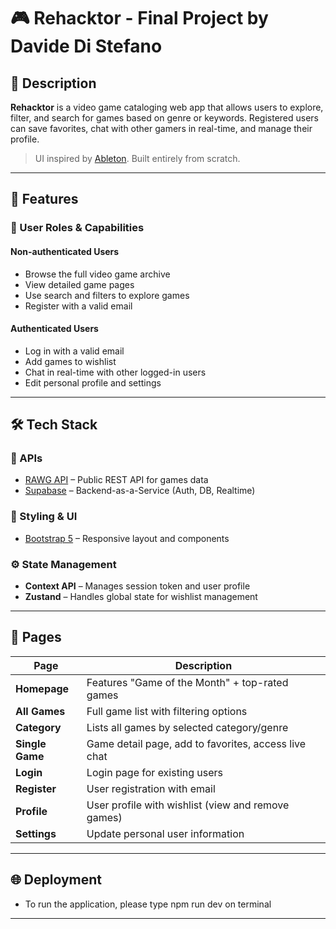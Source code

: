 # 🎮 Rehacktor - Final Project by Davide Di Stefano

## 📌 Description
**Rehacktor** is a video game cataloging web app that allows users to explore, filter, and search for games based on genre or keywords. Registered users can save favorites, chat with other gamers in real-time, and manage their profile.

> UI inspired by [Ableton](https://www.ableton.com/en/). Built entirely from scratch.

---

## 🚀 Features

### 👤 User Roles & Capabilities

#### Non-authenticated Users
- Browse the full video game archive
- View detailed game pages
- Use search and filters to explore games
- Register with a valid email

#### Authenticated Users
- Log in with a valid email
- Add games to wishlist
- Chat in real-time with other logged-in users
- Edit personal profile and settings

---

## 🛠️ Tech Stack

### 🧩 APIs
- [RAWG API](https://rawg.io/apidocs) – Public REST API for games data
- [Supabase](https://supabase.com/) – Backend-as-a-Service (Auth, DB, Realtime)

### 🎨 Styling & UI
- [Bootstrap 5](https://getbootstrap.com/) – Responsive layout and components

### ⚙️ State Management
- **Context API** – Manages session token and user profile
- **Zustand** – Handles global state for wishlist management

---

## 🧭 Pages

| Page         | Description                                                                 |
|--------------|-----------------------------------------------------------------------------|
| **Homepage** | Features "Game of the Month" + top-rated games                             |
| **All Games**| Full game list with filtering options                                       |
| **Category** | Lists all games by selected category/genre                                  |
| **Single Game** | Game detail page, add to favorites, access live chat                   |
| **Login**    | Login page for existing users                                               |
| **Register** | User registration with email                                                |
| **Profile**  | User profile with wishlist (view and remove games)                          |
| **Settings** | Update personal user information                                            |

---

## 🌐 Deployment
- To run the application, please type npm run dev on terminal

---